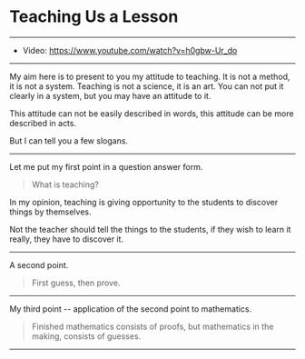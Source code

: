 # Teaching Us a Lesson

------

- Video: https://www.youtube.com/watch?v=h0gbw-Ur_do

------

My aim here is to present to you my attitude to teaching.
It is not a method, it is not a system.
Teaching is not a science, it is an art.
You can not put it clearly in a system, but you may have an attitude to it.

This attitude can not be easily described in words,
this attitude can be more described in acts.

But I can tell you a few slogans.

------

Let me put my first point in a question answer form.

> What is teaching?

In my opinion, teaching is giving opportunity to the students
to discover things by themselves.

Not the teacher should tell the things to the students,
if they wish to learn it really, they have to discover it.

------

A second point.

> First guess, then prove.

------

My third point -- application of the second point to mathematics.

> Finished mathematics consists of proofs, but mathematics in the making, consists of guesses.

------
